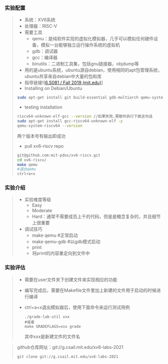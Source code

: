 ### 实验配置

> - 系统：XV6系统
> - 处理器：RISC-V
> - 需要工具
>   - qemu：是纯软件实现的虚拟化模拟器，几乎可以模拟任何硬件设备，模拟一台能够独立运行操作系统的虚拟机
>   - gdb：调试器
>   - gcc：编译器
>   - binutils：二进制工具集，包括gnu链接器，objdump等
> - 用的是ubuntu系统，ubuntu源自debian，使用相同的apt包管理系统，ubuntu共享来自debian中大量的包和库
> - 指导链接![[6.S081 / Fall 2019 (mit.edu)](https://pdos.csail.mit.edu/6.828/2019/tools.html)]
> - Installing on Debian/Ubuntu
>
> ```bash
> sudo apt-get install git build-essential gdb-multiarch qemu-system-misc gcc-riscv64-linux-gnu binutils-riscv64-linux-gnu 
> ```
>
> - testing installation
>
> ```bash
> riscv64-unknown-elf-gcc --version //如果失败,需额外执行下面这句话
> sudo apt-get install gcc-riscv64-unknown-elf -y
> qemu-system-riscv64 --version
> ```
>
> 两个版本号有输出即成功
>
> - pull xv6-riscv repo
>
> ```bash
> git@github.com:mit-pdos/xv6-riscv.git
> cd xv6-riscv/
> make qemu
> #退出qemu
> ctrl+a+x
> ```

### 实验介绍

> - 实验难度等级
>   - Easy
>   - Moderate
>   - Hard：通常不需要成百上千的代码，但是是概念复杂的，并且细节上很重要
> - 调试技巧
>   - make qemu #正常启动
>   - make qemu-gdb #以gdb模式启动
>   - print
>   - 将print的内容重定向到文件中

### 实验评估

> - 需要在user文件夹下创建文件来实现相应的功能
>
> - 编写完成后，需要在Makefile文件里加上新建的文件用于启动的时候进行编译
>
> - ctrl+a+x退出模拟器后，使用下面命令来运行测试用例
>
>   ```
>   ./grade-lab-util xxx
>   #或者
>   make GRADEFLAGS=xxx grade
>   ```
>
>   其中xxx是新建文件的文件名

> github仓库网址：git://g.csail.mit.edu/xv6-labs-2021
>
> ```
> git clone git://g.csail.mit.edu/xv6-labs-2021
> ```